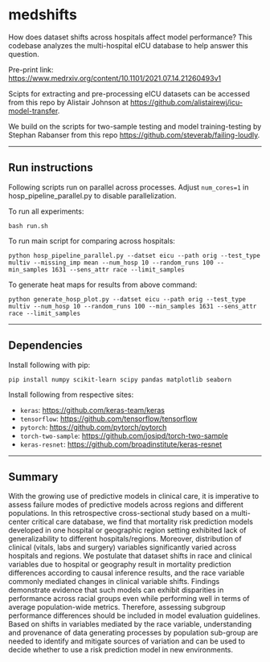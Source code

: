 # medshifts

How does dataset shifts across hospitals affect model performance? This codebase analyzes the multi-hospital eICU database to help answer this question.

Pre-print link: https://www.medrxiv.org/content/10.1101/2021.07.14.21260493v1

Scipts for extracting and pre-processing eICU datasets can be accessed from this repo by Alistair Johnson at https://github.com/alistairewj/icu-model-transfer.

We build on the scripts for two-sample testing and model training-testing by Stephan Rabanser from this repo https://github.com/steverab/failing-loudly.

---

## Run instructions

Following scripts run on parallel across processes. Adjust `num_cores=1` in hosp_pipeline_parallel.py to disable parallelization.

To run all experiments:

```
bash run.sh
```

To run main script for comparing across hospitals:

```
python hosp_pipeline_parallel.py --datset eicu --path orig --test_type multiv --missing_imp mean --num_hosp 10 --random_runs 100 --min_samples 1631 --sens_attr race --limit_samples
```

To generate heat maps for results from above command:
```
python generate_hosp_plot.py --datset eicu --path orig --test_type multiv --num_hosp 10 --random_runs 100 --min_samples 1631 --sens_attr race --limit_samples
```

---

## Dependencies

Install following with pip:

```
pip install numpy scikit-learn scipy pandas matplotlib seaborn
```

Install following from respective sites:

- `keras`: https://github.com/keras-team/keras
- `tensorflow`: https://github.com/tensorflow/tensorflow
- `pytorch`: https://github.com/pytorch/pytorch
- `torch-two-sample`: https://github.com/josipd/torch-two-sample
- `keras-resnet`: https://github.com/broadinstitute/keras-resnet

---

## Summary

With the growing use of predictive models in clinical care, it is imperative to assess failure modes of predictive models across regions and different populations. In this retrospective cross-sectional study based on a multi-center critical care database, we find that mortality risk prediction models developed in one hospital or geographic region setting exhibited lack of generalizability to different hospitals/regions. Moreover, distribution of clinical (vitals, labs and surgery) variables significantly varied across hospitals and regions. We postulate that dataset shifts in race and clinical variables due to hospital or geography result in mortality prediction differences according to causal inference results, and the race variable commonly mediated changes in clinical variable shifts. Findings demonstrate evidence that such models can exhibit disparities in performance across racial groups even while performing well in terms of average population-wide metrics. Therefore, assessing subgroup performance differences should be included in model evaluation guidelines. Based on shifts in variables mediated by the race variable, understanding and provenance of data generating processes by population sub-group are needed to identify and mitigate sources of variation and can be used to decide whether to use a risk prediction model in new environments.

